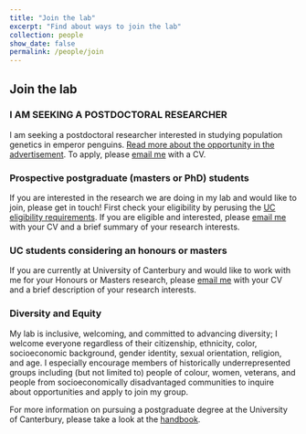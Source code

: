 ```yaml
---
title: "Join the lab"
excerpt: "Find about ways to join the lab"
collection: people
show_date: false
permalink: /people/join
---
```


## Join the lab

### I AM SEEKING A POSTDOCTORAL RESEARCHER

I am seeking a postdoctoral researcher interested in studying population genetics in emperor penguins. [Read more about the opportunity in the advertisement](https://github.com/flanagan-lab/flanagan-lab.github.io/blob/master/pdfs/postdoc_ad_penguins.pdf). To apply, please [email me](sarah.flanagan@canterbury.ac.nz) with a CV.

### Prospective postgraduate (masters or PhD) students

If you are interested in the research we are doing in my lab and would like to join, please get in touch! First check your eligibility by perusing the [UC eligibility requirements](https://www.canterbury.ac.nz/enrol/doctoral/apply/). If you are eligible and interested, please [email me](sarah.flanagan@canterbury.ac.nz) with your CV and a brief summary of your research interests. 

### UC students considering an honours or masters

If you are currently at University of Canterbury and would like to work with me for your Honours or Masters research, please [email me](sarah.flanagan@canterbury.ac.nz) with your CV and a brief description of your research interests.

### Diversity and Equity

My lab is inclusive, welcoming, and committed to advancing diversity; I welcome everyone regardless of their citizenship, ethnicity, color, socioeconomic background, gender identity, sexual orientation, religion, and age. I especially encourage members of historically underrepresented groups including (but not limited to) people of colour, women, veterans, and people from socioeconomically disadvantaged communities to inquire about opportunities and apply to join my group.


For more information on pursuing a postgraduate degree at the University of Canterbury, please take a look at the [handbook](http://www.canterbury.ac.nz/science/schools-and-departments/biological-sciences/postgraduate-study/).
